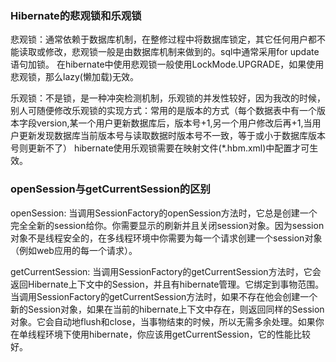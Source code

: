 ### Hibernate的悲观锁和乐观锁

悲观锁：通常依赖于数据库机制，在整修过程中将数据库锁定，其它任何用户都不能读取或修改，悲观锁一般是由数据库机制来做到的。sql中通常采用for update语句加锁。
在hibernate中使用悲观锁一般使用LockMode.UPGRADE，如果使用悲观锁，那么lazy(懒加载)无效。

乐观锁：不是锁，是一种冲突检测机制，乐观锁的并发性较好，因为我改的时候，别人可随便修改乐观锁的实现方式：常用的是版本的方式（每个数据表中有一个版本字段version,某一个用户更新数据库后，版本号+1,另一个用户修改后再+1,当用户更新发现数据库当前版本号与读取数据时版本号不一致，等于或小于数据库版本号则更新不了）
hibernate使用乐观锁需要在映射文件(*.hbm.xml)中配置才可生效。

### openSession与getCurrentSession的区别

openSession: 当调用SessionFactory的openSession方法时，它总是创建一个完全全新的session给你。你需要显示的刷新并且关闭session对象。因为session对象不是线程安全的，在多线程环境中你需要为每一个请求创建一个session对象（例如web应用的每一个请求）。

getCurrentSession: 当调用SessionFactory的getCurrentSession方法时，它会返回Hibernate上下文中的Session，并且有hibernate管理。它绑定到事物范围。当调用SessionFactory的getCurrentSession方法时，如果不存在他会创建一个新的Session对象，如果在当前的hibernate上下文中存在，则返回同样的Session对象。它会自动地flush和close，当事物结束的时候，所以无需多余处理。如果你在单线程环境下使用hibernate，你应该用getCurrentSession，它的性能比较好。
